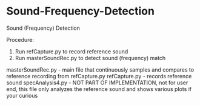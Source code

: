 # Sound-Frequency-Detection
Sound (Frequency) Detection

Procedure:
1. Run refCapture.py to record reference sound
2. Run masterSoundRec.py to detect sound (frequency) match

masterSoundRec.py - main file that continuously samples and compares to reference recording from refCapture.py
refCapture.py - records reference sound
specAnalysis4.py - NOT PART OF IMPLEMENTATION, not for user end, this file only analyzes the reference sound and shows various plots if your curious
